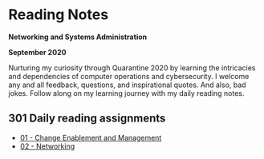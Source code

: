 # Reading Notes
**Networking and Systems Administration**

**September 2020**

Nurturing my curiosity through Quarantine 2020 by learning the intricacies and dependencies of computer operations and cybersecurity. I welcome any and all feedback, questions, and inspirational quotes. And also, bad jokes. Follow along on my learning journey with my daily reading notes.

## 301 Daily reading assignments

* [01 -  Change Enablement and Management](class-01.md)
* [02 - Networking](class-02.md)
